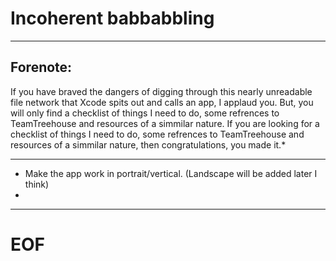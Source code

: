 # Incoherent babbabbling

---

## Forenote: 
If you have braved the dangers of digging through this nearly unreadable file network that Xcode spits out and calls an app, I applaud you. But, you will only find a checklist of things I need to do, some refrences to TeamTreehouse and resources of a simmilar nature. If you are looking for a checklist of things I need to do, some refrences to TeamTreehouse and resources of a simmilar nature, then congratulations, you made it.*

---

* Make the app work in portrait/vertical. (Landscape will be added later I think)
* 

---

# EOF